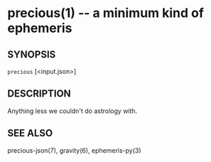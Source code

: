 precious(1) -- a minimum kind of ephemeris
==========================================

## SYNOPSIS

`precious` [<input.json>]

## DESCRIPTION

Anything less we couldn't do astrology with.

## SEE ALSO

precious-json(7), gravity(6), ephemeris-py(3)
